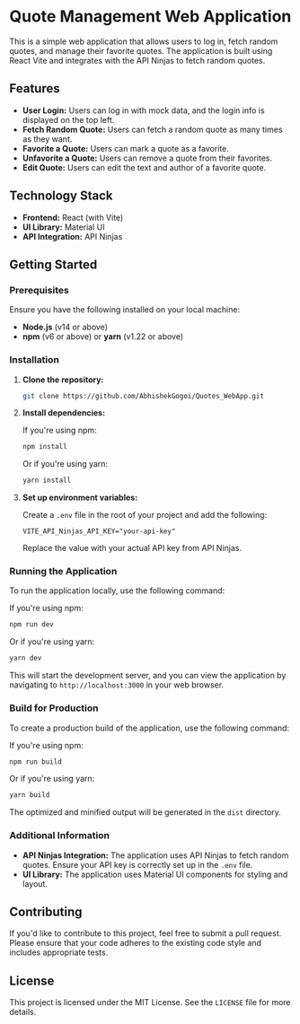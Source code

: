 # Quote Management Web Application

This is a simple web application that allows users to log in, fetch random quotes, and manage their favorite quotes. The application is built using React Vite and integrates with the API Ninjas to fetch random quotes.

## Features

- **User Login:** Users can log in with mock data, and the login info is displayed on the top left.
- **Fetch Random Quote:** Users can fetch a random quote as many times as they want.
- **Favorite a Quote:** Users can mark a quote as a favorite.
- **Unfavorite a Quote:** Users can remove a quote from their favorites.
- **Edit Quote:** Users can edit the text and author of a favorite quote.

## Technology Stack

- **Frontend:** React (with Vite)
- **UI Library:** Material UI
- **API Integration:** API Ninjas

## Getting Started

### Prerequisites

Ensure you have the following installed on your local machine:

- **Node.js** (v14 or above)
- **npm** (v6 or above) or **yarn** (v1.22 or above)

### Installation

1. **Clone the repository:**

   ```bash
   git clone https://github.com/AbhishekGogoi/Quotes_WebApp.git
   ```

2. **Install dependencies:**

   If you're using npm:

   ```bash
   npm install
   ```

   Or if you're using yarn:

   ```bash
   yarn install
   ```

3. **Set up environment variables:**

   Create a `.env` file in the root of your project and add the following:

   ```env
   VITE_API_Ninjas_API_KEY="your-api-key"
   ```

   Replace the value with your actual API key from API Ninjas.

### Running the Application

To run the application locally, use the following command:

If you're using npm:

```bash
npm run dev
```

Or if you're using yarn:

```bash
yarn dev
```

This will start the development server, and you can view the application by navigating to `http://localhost:3000` in your web browser.

### Build for Production

To create a production build of the application, use the following command:

If you're using npm:

```bash
npm run build
```

Or if you're using yarn:

```bash
yarn build
```

The optimized and minified output will be generated in the `dist` directory.

### Additional Information

- **API Ninjas Integration:** The application uses API Ninjas to fetch random quotes. Ensure your API key is correctly set up in the `.env` file.
- **UI Library:** The application uses Material UI components for styling and layout.

## Contributing

If you'd like to contribute to this project, feel free to submit a pull request. Please ensure that your code adheres to the existing code style and includes appropriate tests.

## License

This project is licensed under the MIT License. See the `LICENSE` file for more details.
